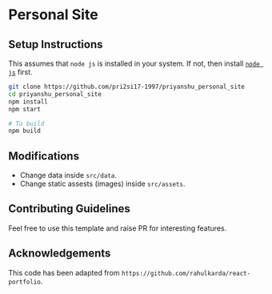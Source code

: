 # Personal Site

## Setup Instructions

This assumes that `node js` is installed in your system. If not, then install [`node js`](https://nodejs.org/en/) first.

```bash
git clone https://github.com/pri2si17-1997/priyanshu_personal_site
cd priyanshu_personal_site
npm install 
npm start

# To build
npm build
```

## Modifications

- Change data inside `src/data`.
- Change static assests (images) inside `src/assets`.

## Contributing Guidelines

Feel free to use this template and raise PR for interesting features.

## Acknowledgements

This code has been adapted from `https://github.com/rahulkarda/react-portfolio`. 


 